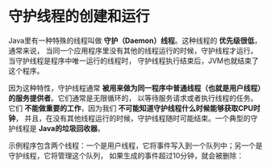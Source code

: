 守护线程的创建和运行
=============================================
Java里有一种特殊的线程叫做 **守护（Daemon）线程**。这种线程的 **优先级很低**，通常来说，
当同一个应用程序里没有其他的线程运行的时候，守护线程才运行。当守护线程是程序中唯一运行的线程时，
守护线程执行结束后，JVM也就结束了这个程序。

因为这种特性，守护线程通常 **被用来做为同一程序中普通线程（也就是用户线程）的服务提供者**。它们通常是无限循环的，
以等待服务请求或者执行线程的任务。它们 **不能做重要的工作**，因为我们 **不可能知道守护线程什么时候能够获取CPU时钟**，
并且，在没有其他线程运行的时候，守护线程随时可能结束。一个典型的守护线程是 **Java的垃圾回收器**。

示例程序包含两个线程：一个是用户线程，它将事件写入到一个队列中；另一个是守护线程，它将管理这个队列，
如果生成的事件超过10分钟，就会被删除：
```java

```
